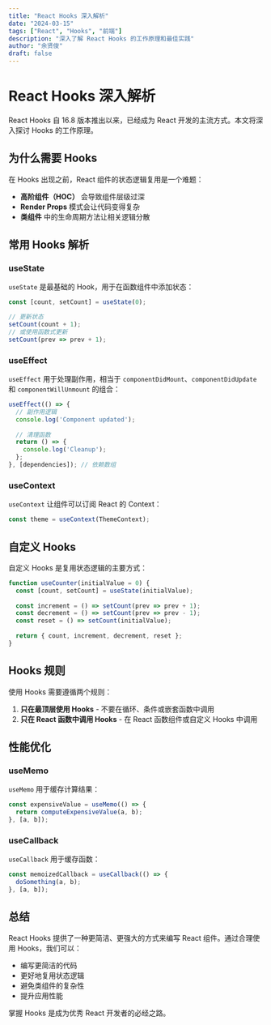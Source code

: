 ```yaml
---
title: "React Hooks 深入解析"
date: "2024-03-15"
tags: ["React", "Hooks", "前端"]
description: "深入了解 React Hooks 的工作原理和最佳实践"
author: "余贤俊"
draft: false
---
```


# React Hooks 深入解析

React Hooks 自 16.8 版本推出以来，已经成为 React 开发的主流方式。本文将深入探讨 Hooks 的工作原理。

## 为什么需要 Hooks

在 Hooks 出现之前，React 组件的状态逻辑复用是一个难题：

- **高阶组件（HOC）** 会导致组件层级过深
- **Render Props** 模式会让代码变得复杂
- **类组件** 中的生命周期方法让相关逻辑分散

## 常用 Hooks 解析

### useState

`useState` 是最基础的 Hook，用于在函数组件中添加状态：

```javascript
const [count, setCount] = useState(0);

// 更新状态
setCount(count + 1);
// 或使用函数式更新
setCount(prev => prev + 1);
```

### useEffect

`useEffect` 用于处理副作用，相当于 `componentDidMount`、`componentDidUpdate` 和 `componentWillUnmount` 的组合：

```javascript
useEffect(() => {
  // 副作用逻辑
  console.log('Component updated');
  
  // 清理函数
  return () => {
    console.log('Cleanup');
  };
}, [dependencies]); // 依赖数组
```

### useContext

`useContext` 让组件可以订阅 React 的 Context：

```javascript
const theme = useContext(ThemeContext);
```

## 自定义 Hooks

自定义 Hooks 是复用状态逻辑的主要方式：

```javascript
function useCounter(initialValue = 0) {
  const [count, setCount] = useState(initialValue);
  
  const increment = () => setCount(prev => prev + 1);
  const decrement = () => setCount(prev => prev - 1);
  const reset = () => setCount(initialValue);
  
  return { count, increment, decrement, reset };
}
```

## Hooks 规则

使用 Hooks 需要遵循两个规则：

1. **只在最顶层使用 Hooks** - 不要在循环、条件或嵌套函数中调用
2. **只在 React 函数中调用 Hooks** - 在 React 函数组件或自定义 Hooks 中调用

## 性能优化

### useMemo

`useMemo` 用于缓存计算结果：

```javascript
const expensiveValue = useMemo(() => {
  return computeExpensiveValue(a, b);
}, [a, b]);
```

### useCallback

`useCallback` 用于缓存函数：

```javascript
const memoizedCallback = useCallback(() => {
  doSomething(a, b);
}, [a, b]);
```

## 总结

React Hooks 提供了一种更简洁、更强大的方式来编写 React 组件。通过合理使用 Hooks，我们可以：

- 编写更简洁的代码
- 更好地复用状态逻辑
- 避免类组件的复杂性
- 提升应用性能

掌握 Hooks 是成为优秀 React 开发者的必经之路。